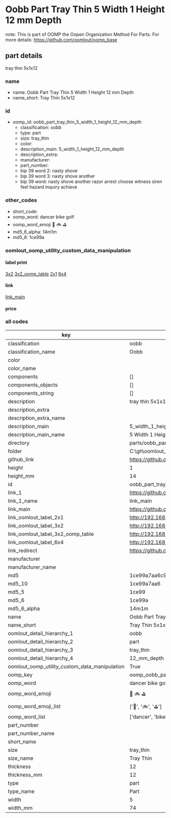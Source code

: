 # Oobb Part Tray Thin 5 Width 1 Height 12 mm Depth  

note: This is part of OOMP the Oopen Organization Method For Parts. For more details: https://github.com/oomlout/oomp_base

##  part details
  



tray thin 5x1x12



### name
* name: Oobb Part Tray Thin 5 Width 1 Height 12 mm Depth
* name_short: Tray Thin 5x1x12 
### id
* oomp_id: oobb_part_tray_thin_5_width_1_height_12_mm_depth
  * classification: oobb
  * type: part
  * size: tray_thin
  * color: 
  * description_main: 5_width_1_height_12_mm_depth
  * description_extra: 
  * manufacturer: 
  * part_number: 
  * bip 39 word 2: nasty shove
  * bip 39 word 3: nasty shove another
  * bip 39 word: nasty shove another razor arrest choose witness siren feel hazard inquiry achieve

### other_codes
* short_code: 
* oomp_word: dancer bike golf
* oomp_word_emoji :dancer: :bike: :golf:
* md5_6_alpha: 14m1m
* md5_6: 1ce99a






### oomlout_oomp_utility_custom_data_manipulation
#### label print
[3x2](http://192.168.1.245:1112/?label=oomp%2014m1m)
[3x2_oomp_table](http://192.168.1.108:1112/?label=oomp%2014m1m)
[2x1](http://192.168.1.242:1112/?label=oomp%2014m1m)
[6x4](http://192.168.1.55:1112/?label=oomp%2014m1m)    

#### link

[link_main](https://github.com/oomlout/oomlout_oobb_version_4_generated_parts/tree/main/navigation_oomp/oobb/part/tray_thin/5_width_1_height_12_mm_depth/part)                              

#### price







### all codes 
| key | value |  
| --- | --- |  
| classification | oobb |  
| classification_name | Oobb |  
| color |  |  
| color_name |  |  
| components | [] |  
| components_objects | [] |  
| components_string | [] |  
| description | tray thin 5x1x12 |  
| description_extra |  |  
| description_extra_name |  |  
| description_main | 5_width_1_height_12_mm_depth |  
| description_main_name | 5 Width 1 Height 12 mm Depth |  
| directory | parts/oobb_part_tray_thin_5_width_1_height_12_mm_depth |  
| folder | C:\gh\oomlout_oobb_version_4_generated_parts\parts\oobb_part_tray_thin_5_width_1_height_12_mm_depth |  
| github_link | https://github.com/oomlout/oomlout_oomp_part_src/tree/main/parts/oobb_part_tray_thin_5_width_1_height_12_mm_depth |  
| height | 1 |  
| height_mm | 14 |  
| id | oobb_part_tray_thin_5_width_1_height_12_mm_depth |  
| link_1 | https://github.com/oomlout/oomlout_oobb_version_4_generated_parts/tree/main/navigation_oomp/oobb/part/tray_thin/5_width_1_height_12_mm_depth/part |  
| link_1_name | link_main |  
| link_main | https://github.com/oomlout/oomlout_oobb_version_4_generated_parts/tree/main/navigation_oomp/oobb/part/tray_thin/5_width_1_height_12_mm_depth/part |  
| link_oomlout_label_2x1 | http://192.168.1.242:1112/?label=oomp%2014m1m |  
| link_oomlout_label_3x2 | http://192.168.1.245:1112/?label=oomp%2014m1m |  
| link_oomlout_label_3x2_oomp_table | http://192.168.1.108:1112/?label=oomp%2014m1m |  
| link_oomlout_label_6x4 | http://192.168.1.55:1112/?label=oomp%2014m1m |  
| link_redirect | https://github.com/oomlout/oomlout_oobb_version_4_generated_parts/tree/main/parts/oobb_tray_thin_05_01_12 |  
| manufacturer |  |  
| manufacturer_name |  |  
| md5 | 1ce99a7aa6c97f94a1063b2a1331c499 |  
| md5_10 | 1ce99a7aa6 |  
| md5_5 | 1ce99 |  
| md5_6 | 1ce99a |  
| md5_6_alpha | 14m1m |  
| name | Oobb Part Tray Thin 5 Width 1 Height 12 mm Depth |  
| name_short | Tray Thin 5x1x12  |  
| oomlout_detail_hierarchy_1 | oobb |  
| oomlout_detail_hierarchy_2 | part |  
| oomlout_detail_hierarchy_3 | tray_thin |  
| oomlout_detail_hierarchy_4 | 12_mm_depth |  
| oomlout_oomp_utility_custom_data_manipulation | True |  
| oomp_key | oomp_oobb_part_tray_thin_5_width_1_height_12_mm_depth |  
| oomp_word | dancer bike golf |  
| oomp_word_emoji | :dancer: :bike: :golf: |  
| oomp_word_emoji_list | [':dancer:', ':bike:', ':golf:'] |  
| oomp_word_list | ['dancer', 'bike', 'golf'] |  
| part_number |  |  
| part_number_name |  |  
| short_name |  |  
| size | tray_thin |  
| size_name | Tray Thin |  
| thickness | 12 |  
| thickness_mm | 12 |  
| type | part |  
| type_name | Part |  
| width | 5 |  
| width_mm | 74 |  
